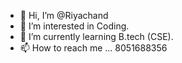 - 👋 Hi, I’m @Riyachand
- 👀 I’m interested in Coding.
- 🌱 I’m currently learning B.tech (CSE).
- 📫 How to reach me ... 8051688356

<!---
Riyachand/Riyachand is a ✨ special ✨ repository because its `README.md` (this file) appears on your GitHub profile.
You can click the Preview link to take a look at your changes.
--->
